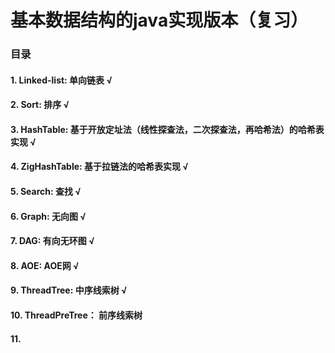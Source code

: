 # 基本数据结构的java实现版本（复习）

### 目录
#### 1. Linked-list: 单向链表 √
#### 2. Sort: 排序 √
#### 3. HashTable: 基于开放定址法（线性探查法，二次探查法，再哈希法）的哈希表实现 √
#### 4. ZigHashTable: 基于拉链法的哈希表实现 √
#### 5. Search: 查找 √
#### 6. Graph: 无向图 √
#### 7. DAG: 有向无环图 √
#### 8. AOE: AOE网 √
#### 9. ThreadTree: 中序线索树 √
#### 10. ThreadPreTree： 前序线索树
#### 11. 
